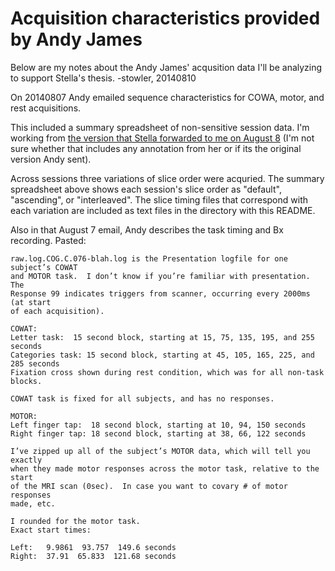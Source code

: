 Acquisition characteristics provided by Andy James
=====================================================

Below are my notes about the Andy James' acqusition data I'll be analyzing to support Stella's thesis. -stowler, 20140810

On 20140807 Andy emailed sequence characteristics for COWA, motor, and rest acquisitions.

This included a summary spreadsheet of non-sensitive session data. I'm working from [the version that Stella forwarded to me on August 8](https://docs.google.com/spreadsheets/d/1LhA_MiOxOChCteR2YYo-bs2JnFwGTKL9ovIQWsJ_mj4/edit?usp=sharing) (I'm not sure whether that includes any annotation from her or if its the original version Andy sent).

Across sessions three variations of slice order were acquried. The summary spreadsheet above shows each session's slice order as "default", "ascending", or "interleaved". The slice timing files that correspond with each variation are included as text files in the directory with this README.

Also in that August 7 email, Andy describes the task timing and Bx recording. Pasted:

    raw.log.COG.C.076-blah.log is the Presentation logfile for one subject’s COWAT
    and MOTOR task.  I don’t know if you’re familiar with presentation. The
    Response 99 indicates triggers from scanner, occurring every 2000ms (at start
    of each acquisition).
    
    COWAT:
    Letter task:  15 second block, starting at 15, 75, 135, 195, and 255 seconds
    Categories task: 15 second block, starting at 45, 105, 165, 225, and 285 seconds
    Fixation cross shown during rest condition, which was for all non-task blocks.
     
    COWAT task is fixed for all subjects, and has no responses.
      
    MOTOR:
    Left finger tap:  18 second block, starting at 10, 94, 150 seconds
    Right finger tap: 18 second block, starting at 38, 66, 122 seconds
       
    I’ve zipped up all of the subject’s MOTOR data, which will tell you exactly
    when they made motor responses across the motor task, relative to the start
    of the MRI scan (0sec).  In case you want to covary # of motor responses
    made, etc.

    I rounded for the motor task.
    Exact start times:
     
    Left:   9.9861  93.757  149.6 seconds
    Right:  37.91  65.833  121.68 seconds
